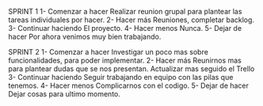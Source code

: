 SPRINT 1
1- Comenzar a hacer 
    Realizar reunion grupal para plantear las tareas individuales por hacer. 
2- Hacer más
    Reuniones, completar backlog.
3- Continuar haciendo
    El proyecto. 
4- Hacer menos
    Nunca.
5- Dejar de hacer
    Por ahora venimos muy bien trabajando. 

SPRINT 2
1- Comenzar a hacer 
    Investigar un poco mas sobre funcionalidades, para poder implementar.
2- Hacer más
    Reunirnos mas para plantear dudas que se nos presentan. Actualizar mas seguido el Trello
3- Continuar haciendo
    Seguir trabajando en equipo con las pilas que tenemos.
4- Hacer menos
    Complicarnos con el codigo.
5- Dejar de hacer
    Dejar cosas para ultimo momento.